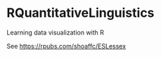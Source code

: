 # RQuantitativeLinguistics
Learning data visualization with R

See https://rpubs.com/shoaffc/ESLessex
